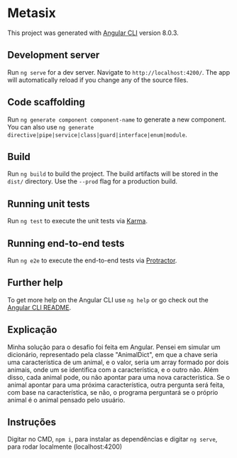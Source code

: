 # Metasix

This project was generated with [Angular CLI](https://github.com/angular/angular-cli) version 8.0.3.

## Development server

Run `ng serve` for a dev server. Navigate to `http://localhost:4200/`. The app will automatically reload if you change any of the source files.

## Code scaffolding

Run `ng generate component component-name` to generate a new component. You can also use `ng generate directive|pipe|service|class|guard|interface|enum|module`.

## Build

Run `ng build` to build the project. The build artifacts will be stored in the `dist/` directory. Use the `--prod` flag for a production build.

## Running unit tests

Run `ng test` to execute the unit tests via [Karma](https://karma-runner.github.io).

## Running end-to-end tests

Run `ng e2e` to execute the end-to-end tests via [Protractor](http://www.protractortest.org/).

## Further help

To get more help on the Angular CLI use `ng help` or go check out the [Angular CLI README](https://github.com/angular/angular-cli/blob/master/README.md).

## Explicação

Minha solução para o desafio foi feita em Angular.
Pensei em simular um dicionário, representado pela classe "AnimalDict", em que a chave seria uma característica de um animal, e o valor, seria um array formado por dois animais, onde um se identifica com a característica, e o outro não. Além disso, cada animal pode, ou não apontar para uma nova característica. Se o animal apontar para uma próxima característica, outra pergunta será feita, com base na característica, se não, o programa perguntará se o próprio animal é o animal pensado pelo usuário.

## Instruções

Digitar no CMD, `npm i`, para instalar as dependências e digitar `ng serve`, para rodar localmente (localhost:4200)
